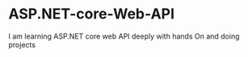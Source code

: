 # ASP.NET-core-Web-API
I am learning ASP.NET core web API deeply with hands On and doing projects  
